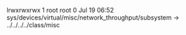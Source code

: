 lrwxrwxrwx 1 root root 0 Jul 19 06:52 sys/devices/virtual/misc/network_throughput/subsystem -> ../../../../class/misc
